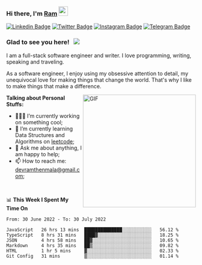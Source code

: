 ### Hi there, I'm <a href="#" target="_blank">Ram</a> <img src="https://media.giphy.com/media/hvRJCLFzcasrR4ia7z/giphy.gif" width="25" height="25">

[![Linkedin Badge](https://img.shields.io/badge/-LinkedIn-0e76a8?style=flat-square&logo=Linkedin&logoColor=white)](https://www.linkedin.com/in/ramdevengineer/)
[![Twitter Badge](https://img.shields.io/badge/-Twitter-00acee?style=flat-square&logo=Twitter&logoColor=white)](https://twitter.com/ramthenmala)
[![Instagram Badge](https://img.shields.io/badge/-Instagram-e4405f?style=flat-square&logo=Instagram&logoColor=white)](https://instagram.com/ramthenmala/)
[![Telegram Badge](https://img.shields.io/badge/-Telegram-0088cc?style=flat-square&logo=Telegram&logoColor=white)](https://t.me/ramthenmala)

### Glad to see you here! &nbsp; ![](https://visitor-badge.glitch.me/badge?page_id=ramthenmala)

I am a full-stack software engineer and writer. I love programming, writing, speaking and traveling.

As a software engineer, I enjoy using my obsessive attention to detail, my unequivocal love for making things that change the world. That's why I like to make things that make a difference.

<img align="right" alt="GIF" src="https://user-images.githubusercontent.com/4328468/157245666-f4dd5472-5b11-4727-baaf-69e90e372b69.gif?raw=true" width="300" />

**Talking about Personal Stuffs:**

- 👨🏻‍💻 I’m currently working on something cool;
- 🚀 I’m currently learning Data Structures and Algorithms on [leetcode](https://leetcode.com/ramthenmala);
- 💬 Ask me about anything, I am happy to help; 
- 📫 How to reach me: devramthenmala@gmail.com;

</br>

📊 **This Week I Spent My Time On** 
<!--START_SECTION:waka-->

```text
From: 30 June 2022 - To: 30 July 2022

JavaScript   26 hrs 13 mins  ██████████████░░░░░░░░░░░   56.12 %
TypeScript   8 hrs 31 mins   ████▓░░░░░░░░░░░░░░░░░░░░   18.25 %
JSON         4 hrs 58 mins   ██▓░░░░░░░░░░░░░░░░░░░░░░   10.65 %
Markdown     4 hrs 35 mins   ██▒░░░░░░░░░░░░░░░░░░░░░░   09.82 %
HTML         1 hr 5 mins     ▓░░░░░░░░░░░░░░░░░░░░░░░░   02.33 %
Git Config   31 mins         ▒░░░░░░░░░░░░░░░░░░░░░░░░   01.14 %
```

<!--END_SECTION:waka-->


